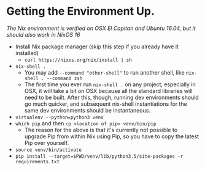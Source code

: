# Getting the Environment Up.

*The Nix environment is verified on OSX El Capitan and Ubuntu 16.04, but it should also work in NixOS 16*

- Install Nix package manager (skip this step if you already have it installed)
  - `curl https://nixos.org/nix/install | sh`
- `nix-shell .`
  - You may add `--command "other-shell"` to run another shell, like `nix-shell . --command zsh`
  - The first time you ever run `nix-shell .` on any project, especially in OSX, it will take a bit on OSX because all
    the standard libraries will need to be built.  After this, though, running dev environments should go much quicker,
    and subsequent nix-shell instantiations for the same dev environments should be instantaneous.
- `virtualenv --python=python3 venv`
- `which pip` and then `cp <location of pip> venv/bin/pip`
  - The reason for the above is that it's currently not possible to upgrade Pip from within Nix using Pip, so you have
    to copy the latest Pip over yourself.
- `source venv/bin/activate`
- `pip install --target=$PWD/venv/lib/python3.5/site-packages -r requirements.txt`
